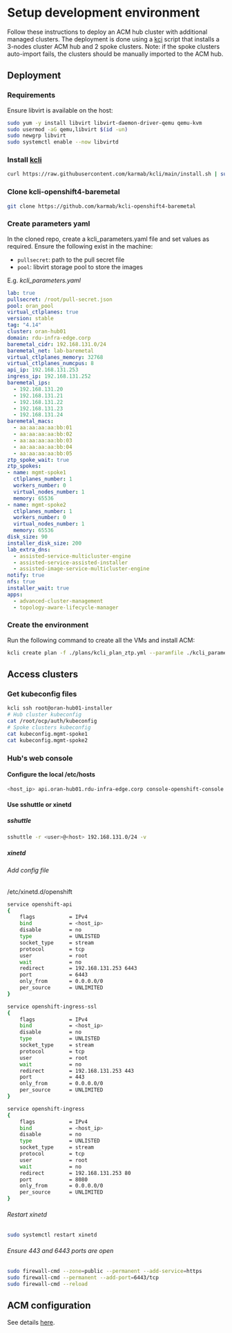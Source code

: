 # Setup development environment

Follow these instructions to deploy an ACM hub cluster with additional managed clusters.
The deployment is done using a [kci](https://github.com/karmab/kcli-openshift4-baremetal) script that installs a 3-nodes cluster ACM hub and 2 spoke clusters.
Note: if the spoke clusters auto-import fails, the clusters should be manually imported to the ACM hub.

## Deployment

### Requirements

Ensure libvirt is available on the host:

```bash
sudo yum -y install libvirt libvirt-daemon-driver-qemu qemu-kvm
sudo usermod -aG qemu,libvirt $(id -un)
sudo newgrp libvirt
sudo systemctl enable --now libvirtd
```

### Install [kcli](https://kcli.readthedocs.io/en/latest/)

```bash
curl https://raw.githubusercontent.com/karmab/kcli/main/install.sh | sudo bash
```

### Clone kcli-openshift4-baremetal

```bash
git clone https://github.com/karmab/kcli-openshift4-baremetal
```

### Create parameters yaml

In the cloned repo, create a kcli_parameters.yaml file and set values as required.
Ensure the following exist in the machine:

* `pullsecret`: path to the pull secret file
* `pool`: libvirt storage pool to store the images

E.g.
*kcli_parameters.yaml*

```yaml
lab: true
pullsecret: /root/pull-secret.json
pool: oran_pool
virtual_ctlplanes: true
version: stable
tag: "4.14"
cluster: oran-hub01
domain: rdu-infra-edge.corp
baremetal_cidr: 192.168.131.0/24
baremetal_net: lab-baremetal
virtual_ctlplanes_memory: 32768
virtual_ctlplanes_numcpus: 8
api_ip: 192.168.131.253
ingress_ip: 192.168.131.252
baremetal_ips:
  - 192.168.131.20
  - 192.168.131.21
  - 192.168.131.22
  - 192.168.131.23
  - 192.168.131.24
baremetal_macs:
  - aa:aa:aa:aa:bb:01
  - aa:aa:aa:aa:bb:02
  - aa:aa:aa:aa:bb:03
  - aa:aa:aa:aa:bb:04
  - aa:aa:aa:aa:bb:05
ztp_spoke_wait: true
ztp_spokes:
- name: mgmt-spoke1
  ctlplanes_number: 1
  workers_number: 0
  virtual_nodes_number: 1
  memory: 65536
- name: mgmt-spoke2
  ctlplanes_number: 1
  workers_number: 0
  virtual_nodes_number: 1
  memory: 65536
disk_size: 90
installer_disk_size: 200
lab_extra_dns:
  - assisted-service-multicluster-engine
  - assisted-service-assisted-installer
  - assisted-image-service-multicluster-engine
notify: true
nfs: true
installer_wait: true
apps:
  - advanced-cluster-management
  - topology-aware-lifecycle-manager
```

### Create the environment

Run the following command to create all the VMs and install ACM:

```bash
kcli create plan -f ./plans/kcli_plan_ztp.yml --paramfile ./kcli_parameters.yaml --force
```

## Access clusters

### Get kubeconfig files

```bash
kcli ssh root@oran-hub01-installer
# Hub cluster kubeconfig
cat /root/ocp/auth/kubeconfig
# Spoke clusters kubeconfig
cat kubeconfig.mgmt-spoke1
cat kubeconfig.mgmt-spoke2
```

### Hub's web console

#### Configure the local /etc/hosts

```bash
<host_ip> api.oran-hub01.rdu-infra-edge.corp console-openshift-console.apps.oran-hub01.rdu-infra-edge.corp oauth-openshift.apps.oran-hub01.rdu-infra-edge.corp assisted-service-multicluster-engine.apps.oran-hub01.rdu-infra-edge.corp search-api-open-cluster-management.apps.oran-hub01.rdu-infra-edge.corp multicluster-global-hub-manager-multicluster-global-hub.apps.oran-hub01.rdu-infra-edge.corp
```

#### Use sshuttle or xinetd

##### sshuttle

```bash
sshuttle -r <user>@<host> 192.168.131.0/24 -v
```

##### xinetd

###### Add config file

/etc/xinetd.d/openshift

```bash
service openshift-api
{
    flags           = IPv4
    bind            = <host_ip>
    disable         = no
    type            = UNLISTED
    socket_type     = stream
    protocol        = tcp
    user            = root
    wait            = no
    redirect        = 192.168.131.253 6443
    port            = 6443
    only_from       = 0.0.0.0/0
    per_source      = UNLIMITED
}

service openshift-ingress-ssl
{
    flags           = IPv4
    bind            = <host_ip>
    disable         = no
    type            = UNLISTED
    socket_type     = stream
    protocol        = tcp
    user            = root
    wait            = no
    redirect        = 192.168.131.253 443
    port            = 443
    only_from       = 0.0.0.0/0
    per_source      = UNLIMITED
}

service openshift-ingress
{
    flags           = IPv4
    bind            = <host_ip>
    disable         = no
    type            = UNLISTED
    socket_type     = stream
    protocol        = tcp
    user            = root
    wait            = no
    redirect        = 192.168.131.253 80
    port            = 8080
    only_from       = 0.0.0.0/0
    per_source      = UNLIMITED
}
```

###### Restart xinetd

```bash
sudo systemctl restart xinetd
```

###### Ensure 443 and 6443 ports are open

```bash
sudo firewall-cmd --zone=public --permanent --add-service=https
sudo firewall-cmd --permanent --add-port=6443/tcp
sudo firewall-cmd --reload
```

## ACM configuration

See details [here](./env_acm.md).
